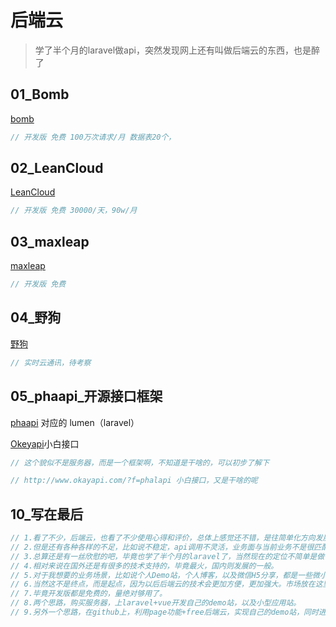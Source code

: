 # 后端云

> 学了半个月的laravel做api，突然发现网上还有叫做后端云的东西，也是醉了

## 01_Bomb

[bomb](https://www.bmob.cn/)

```javascript
// 开发版 免费 100万次请求/月 数据表20个，
```

## 02_LeanCloud

[LeanCloud](https://leancloud.cn)

```javascript
// 开发版 免费 30000/天，90w/月 
```

## 03_maxleap

[maxleap](https://maxleap.cn)

```javascript
// 开发版 免费
```

## 04_野狗

[野狗](https://www.wilddog.com/)

```javascript
// 实时云通讯，待考察
```

## 05_phaapi_开源接口框架

[phaapi](https://www.phalapi.net/)  对应的 lumen（laravel）

[Okeyapi](http://www.okayapi.com/)小白接口

```javascript
// 这个貌似不是服务器，而是一个框架啊，不知道是干啥的，可以初步了解下

// http://www.okayapi.com/?f=phalapi 小白接口，又是干啥的呢
```



## 10_写在最后

```javascript
// 1.看了不少，后端云，也看了不少使用心得和评价，总体上感觉还不错，是往简单化方向发展，更加节省人力
// 2.但是还有各种各样的不足，比如说不稳定，api调用不灵活，业务面与当前业务不是很匹配，担心服务突然没了，等等。
// 3.总算还是有一丝欣慰的吧，毕竟也学了半个月的laravel了，当然现在的定位不简单是做一个api了，还是一个全栈的开发工具。
// 4.相对来说在国外还是有很多的技术支持的，毕竟最火，国内则发展的一般。
// 5.对于我想要的业务场景，比如说个人Demo站，个人博客，以及微信H5分享，都是一些微小网站，使用laravel应该能极大的加快开发速度。
// 6.当然这不是终点，而是起点，因为以后后端云的技术会更加方便，更加强大。市场放在这里的嘛。
// 7.毕竟开发版都是免费的，量绝对够用了。
// 8.两个思路，购买服务器，上laravel+vue开发自己的demo站，以及小型应用站。
// 9.另外一个思路，在github上，利用page功能+free后端云，实现自己的demo站，同时进行技术交流和分享，为以后找工作提供一个开源项目平台，毕竟是0成本呢。
```

